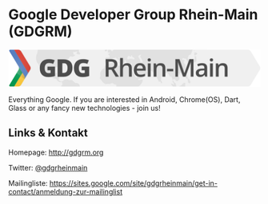 # Google Developer Group Rhein-Main (GDGRM)
![Google Developer Group Rhein-Main](./gdgrm.logo.png)

Everything Google. If you are interested in Android, Chrome(OS), Dart, Glass or any fancy new
technologies - join us!


## Links &amp; Kontakt

Homepage: <http://gdgrm.org>


Twitter: [@gdgrheinmain](https://twitter.com/@gdgrheinmain)





Mailingliste: <https://sites.google.com/site/gdgrheinmain/get-in-contact/anmeldung-zur-mailinglist>



